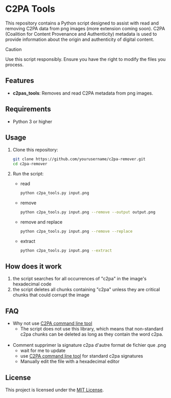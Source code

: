 # C2PA Tools

This repository contains a Python script designed to assist with read and removing C2PA data from png images (more extension coming soon). C2PA (Coalition for Content Provenance and Authenticity) metadata is used to provide information about the origin and authenticity of digital content.

> [!CAUTION]
> Use this script responsibly. Ensure you have the right to modify the files you process.

## Features

- **c2pas_tools**: Removes and read C2PA metadata from png images.

## Requirements

- Python 3 or higher

## Usage

1. Clone this repository:
    ```bash
    git clone https://github.com/yourusername/c2pa-remover.git
    cd c2pa-remover
    ```

2. Run the script:
    - read
        ```bash
        python c2pa_tools.py input.png 
        ```
    - remove
        ```bash
        python c2pa_tools.py input.png --remove --output output.png
        ```
    - remove and replace
        ```bash
        python c2pa_tools.py input.png --remove --replace
        ```
    - extract
        ```bash
        python c2pa_tools.py input.png --extract
        ```

## How does it work

1. the script searches for all occurrences of "c2pa" in the image's hexadecimal code
2. the script deletes all chunks containing "c2pa" unless they are critical chunks that could corrupt the image

## FAQ

- Why not use [C2PA command line tool](https://github.com/contentauth/c2pa-rs/tree/main/cli)
    - The script does not use this library, which means that non-standard c2pa chunks can be deleted as long as they contain the word c2pa.
    <br>
- Comment supprimer la signature c2pa d'autre format de fichier que .png
    - wait for me to update
    - use [C2PA command line tool](https://github.com/contentauth/c2pa-rs/tree/main/cli) for standard c2pa signatures
    - Manually edit the file with a hexadecimal editor

## License

This project is licensed under the [MIT License](LICENSE).